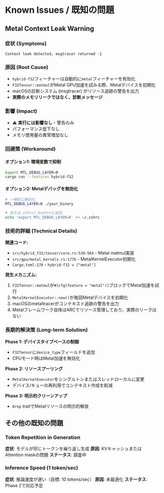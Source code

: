 # Known Issues / 既知の問題

## Metal Context Leak Warning

### 症状 (Symptoms)
```
Context leak detected, msgtracer returned -1
```

### 原因 (Root Cause)
- `hybrid-f32`フィーチャーは自動的に`metal`フィーチャーを有効化
- `F32Tensor::matmul`がMetal GPU加速を試みる際、Metalデバイスを初期化
- macOSの診断システム (msgtracer) がリソース追跡の警告を出力
- **実際のメモリリークではなく、診断メッセージ**

### 影響 (Impact)
- ⚠️ **実行には影響なし** - 警告のみ
- パフォーマンス低下なし
- メモリ使用量の異常増加なし

### 回避策 (Workaround)

#### オプション1: 環境変数で抑制
```bash
export MTL_DEBUG_LAYER=0
cargo run --features hybrid-f32
```

#### オプション2: Metalデバッグを無効化
```bash
# 一時的に無効化
MTL_DEBUG_LAYER=0 ./your_binary

# または.zshrc/.bashrcに追加
echo 'export MTL_DEBUG_LAYER=0' >> ~/.zshrc
```

### 技術的詳細 (Technical Details)

**関連コード:**
- `src/hybrid_f32/tensor/core.rs:539-564` - Metal matmul実装
- `src/gpu/metal_kernels.rs:1776` - MetalKernelExecutor初期化
- `Cargo.toml:178` - `hybrid-f32 = ["metal"]`

**発生メカニズム:**
1. `F32Tensor::matmul`が`#[cfg(feature = "metal")]`ブロックでMetal加速を試行
2. `MetalKernelExecutor::new()`が毎回Metalデバイスを初期化
3. macOSのmetaltracerがコンテキスト追跡の警告を出力
4. Metalフレームワーク自体はARCでリソース管理しており、実際のリークはない

### 長期的解決策 (Long-term Solution)

**Phase 1: デバイスタイプベースの制御**
- `F32Tensor`に`device_type`フィールドを追加
- CPUモード時はMetal加速を無効化

**Phase 2: リソースプーリング**
- `MetalKernelExecutor`をシングルトンまたはスレッドローカルに変更
- デバイス/キューの再利用でコンテキスト作成を削減

**Phase 3: 明示的クリーンアップ**
- `Drop` traitでMetalリソースの明示的解放

## その他の既知の問題

### Token Repetition in Generation
**症状**: モデルが同じトークンを繰り返し生成
**原因**: KVキャッシュまたはAttention maskの問題
**ステータス**: 調査中

### Inference Speed (1 token/sec)
**症状**: 推論速度が遅い（目標: 10 tokens/sec）
**原因**: 未最適化
**ステータス**: Phase 2で対応予定
